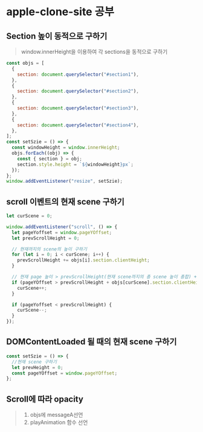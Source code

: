 # apple-clone-site 공부

## Section 높이 동적으로 구하기

> window.innerHeight을 이용하여 각 sections을 동적으로 구하기

```javascript
const objs = [
  {
    section: document.querySelector("#section1"),
  },
  {
    section: document.querySelector("#section2"),
  },
  {
    section: document.querySelector("#section3"),
  },
  {
    section: document.querySelector("#section4"),
  },
];
const setSzie = () => {
  const windowHeight = window.innerHeight;
  objs.forEach((obj) => {
    const { section } = obj;
    section.style.height = `${windowHeight}px`;
  });
};
window.addEventListener("resize", setSzie);
```

## scroll 이벤트의 현재 scene 구하기

```javascript
let curScene = 0;

window.addEventListener("scroll", () => {
  let pageYoffset = window.pageYOffset;
  let prevScrollHeight = 0;

  // 현재까지의 scene의 높이 구하기
  for (let i = 0; i < curScene; i++) {
    prevScrollHeight += objs[i].section.clientHeight;
  }

  // 현재 page 높이 > prevScrollHeight(현재 scene까지의 총 scene 높이 총합) +  현재 scene의 높이
  if (pageYOffset > prevScrollHeight + objs[curScene].section.clientHeight) {
    curScene++;
  }

  if (pageYoffset < prevScrollHeight) {
    curScene--;
  }
});
```

## DOMContentLoaded 될 때의 현재 scene 구하기

```javascript
const setSzie = () => {
  //현재 scene 구하기
  let prevHeight = 0;
  const pageYOffset = window.pageYOffset;
};
```

## Scroll에 따라 opacity

> 1. objs에 messageA선언
> 2. playAnimation 함수 선언
